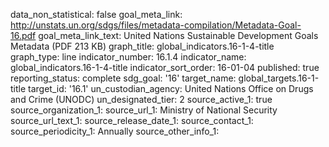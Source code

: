 data_non_statistical: false
goal_meta_link: http://unstats.un.org/sdgs/files/metadata-compilation/Metadata-Goal-16.pdf
goal_meta_link_text: United Nations Sustainable Development Goals Metadata (PDF 213
  KB)
graph_title: global_indicators.16-1-4-title
graph_type: line
indicator_number: 16.1.4
indicator_name: global_indicators.16-1-4-title
indicator_sort_order: 16-01-04
published: true
reporting_status: complete
sdg_goal: '16'
target_name: global_targets.16-1-title
target_id: '16.1'
un_custodian_agency: United Nations Office on Drugs and Crime (UNODC)
un_designated_tier: 2
source_active_1: true
source_organization_1: 
source_url_1: Ministry of National Security
source_url_text_1: 
source_release_date_1: 
source_contact_1: 
source_periodicity_1: Annually
source_other_info_1: 